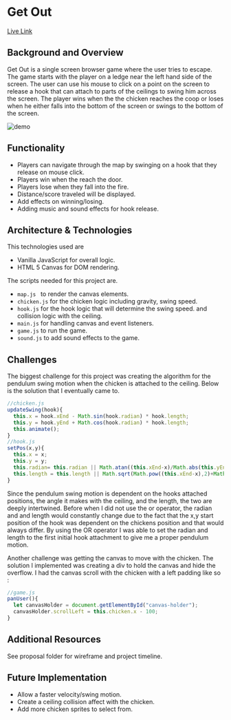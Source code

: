 # Get Out

[Live Link](https://dchen323.github.io/GetOut/)

## Background and Overview

Get Out is a single screen browser game where the user tries to escape. The game starts with the player on a ledge near the left hand side of the screen. The user can use his mouse to click on a point on the screen to release a hook that can attach to parts of the ceilings to swing him across the screen. The player wins when the the chicken reaches the coop or loses when he either falls into the bottom of the screen or swings to the bottom of the screen.

![demo](https://res.cloudinary.com/dchen3/image/upload/v1529600128/get_out.gif)

## Functionality

  * Players can navigate through the map by swinging on a hook that they release on mouse click.
  * Players win when the reach the door.
  * Players lose when they fall into the fire.
  * Distance/score traveled will be displayed.
  * Add effects on winning/losing.
  * Adding music and sound effects for hook release.

## Architecture & Technologies

This technologies used are
  * Vanilla JavaScript for overall logic.
  * HTML 5 Canvas for DOM rendering.

The scripts needed for this project are.

  * ```map.js ``` to render the canvas elements.
  * ```chicken.js``` for the chicken logic including gravity, swing speed.
  * ```hook.js``` for the hook logic that will determine the swing speed. and collision logic with the ceiling.
  * ```main.js``` for handling canvas and event listeners.
  * ```game.js``` to run the game.
  * ```sound.js``` to add sound effects to the game.



## Challenges

The biggest challenge for this project was creating the algorithm for the pendulum swing motion when the chicken is attached to the ceiling. Below is the solution that I eventually came to.

```javascript
//chicken.js
updateSwing(hook){
  this.x = hook.xEnd - Math.sin(hook.radian) * hook.length;
  this.y = hook.yEnd + Math.cos(hook.radian) * hook.length;
  this.animate();
}
//hook.js
setPos(x,y){
  this.x = x;
  this.y = y;
  this.radian= this.radian || Math.atan((this.xEnd-x)/Math.abs(this.yEnd-y));
  this.length = this.length || Math.sqrt(Math.pow((this.xEnd-x),2)+Math.pow((this.yEnd-y),2));
}
```
Since the pendulum swing motion is dependent on the hooks attached positions, the angle it makes with the ceiling, and the length, the two are deeply intertwined. Before when I did not use the or operator, the radian and and length would constantly change due to the fact that the x,y start position of the hook was dependent on the chickens position and that would always differ. By using the OR operator I was able to set the radian and length to the first initial hook attachment to give me a proper pendulum motion.

Another challenge was getting the canvas to move with the chicken. The solution I implemented was creating a div to hold the canvas and hide the overflow. I had the canvas scroll with the chicken with a left padding like so :

``` javascript
//game.js
panUser(){
  let canvasHolder = document.getElementById("canvas-holder");
  canvasHolder.scrollLeft = this.chicken.x - 100;
}
```

## Additional Resources

See proposal folder for wireframe and project timeline.

## Future Implementation

* Allow a faster velocity/swing motion.
* Create a ceiling collision affect with the chicken.
* Add more chicken sprites to select from.
